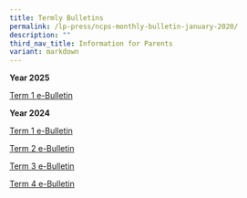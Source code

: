 ```yaml
---
title: Termly Bulletins
permalink: /lp-press/ncps-monthly-bulletin-january-2020/
description: ""
third_nav_title: Information for Parents
variant: markdown
---
```

**Year 2025**

<a target="\_blank" href="https://www.ncps.moe.edu.sg/our-team/school-management-team/">Term 1 e-Bulletin</a>

**Year 2024**

<a target="\_blank" href="https://online.flipbuilder.com/ncps/lpky/">Term 1 e-Bulletin</a>

<a target="\_blank" href="https://online.flipbuilder.com/ncps/kvzq/">Term 2 e-Bulletin</a>

<a target="\_blank" href="https://online.flipbuilder.com/ncps/pfre/">Term 3 e-Bulletin</a>

<a target="\_blank" href="https://online.flipbuilder.com/ncps/qoey/">Term 4 e-Bulletin</a>


